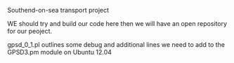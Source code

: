 Southend-on-sea transport project

WE should try and build our code here then we will have an open repository for our peoject.

gpsd_0_1.pl outlines some debug and additional lines we need to add to the GPSD3.pm module on Ubuntu 12.04


